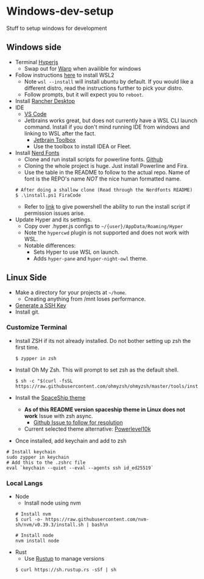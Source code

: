 # Windows-dev-setup
Stuff to setup windows for development

## Windows side
* Terminal [Hyperjs](https://hyper.is/)
  * Swap out for [Warp](https://www.warp.dev/) when availible for windows 
* Follow instructions [here](https://learn.microsoft.com/en-us/windows/wsl/install) to install WSL2
  * Note `wsl --install` will install ubuntu by default. If you would like a different distro, read the instructions further to pick your distro.
  * Follow prompts, but it will expect you to `reboot`.
* Install [Rancher Desktop](https://rancherdesktop.io/)
* IDE
  * [VS Code](https://code.visualstudio.com/)
  * Jetbrains works great, but does not currently have a WSL CLI launch command. Install if you don't mind running IDE from windows and linking to WSL after the fact.
    * [Jetbrain Toolbox](https://www.jetbrains.com/toolbox-app/)
    * Use the toolbox to install IDEA or Fleet.
* Install [Nerd Fonts](https://www.nerdfonts.com/)
  * Clone and run install scripts for powerline fonts. [Github]((https://github.com/ryanoasis/nerd-fonts))
  * Cloning the whole project is huge. Just install Powerline and Fira.
  * Use the table in the README to follow to the actual repo. Name of font is the REPO's name *NOT* the nice human formatted name.
  ```
  # After doing a shallow clone (Read through the Nerdfonts README)
  $ .\install.ps1 FiraCode
  ```
  * Refer to [link](https://www.sharepointdiary.com/2014/03/fix-for-powershell-script-cannot-be-loaded-because-running-scripts-is-disabled-on-this-system.html) to give powershell the ability to run the install script if permission issues arise.
* Update Hyper and its settings.
  * Copy over .hyper.js configs to `~/{user}/AppData/Roaming/Hyper`
  * Note the `hypercwd` plugin is not supported and does not work with WSL.
  * Notable differences:
    * Sets Hyper to use WSL on launch.
    * Adds  `hyper-pane` and `hyper-night-owl` theme.

## Linux Side
* Make a directory for your projects at `~/home`.
  * Creating anything from /mnt loses performance.
* [Generate a SSH Key](https://docs.github.com/en/authentication/connecting-to-github-with-ssh/generating-a-new-ssh-key-and-adding-it-to-the-ssh-agent)
* Install git.
### Customize Terminal
* Install ZSH if its not already installed. Do not bother setting up zsh the first time.
  ```
  $ zypper in zsh
  ```
* Install Oh My Zsh. This will prompt to set zsh as the default shell.
  ```
  $ sh -c "$(curl -fsSL https://raw.githubusercontent.com/ohmyzsh/ohmyzsh/master/tools/install.sh)"
  ```
* Install the [SpaceShip theme](https://spaceship-prompt.sh/getting-started/)
  * **As of this README version spaceship theme in Linux does not work** Issue with zsh async.
    * [Github Issue to follow for resolution](https://github.com/spaceship-prompt/spaceship-prompt/issues/1330)
  * Current selected theme alternative: [Powerlevel10k](https://github.com/romkatv/powerlevel10k#oh-my-zsh)

* Once installed, add keychain and add to zsh
```
# Install keychain
sudo zypper in keychain
# Add this to the .zshrc file
eval `keychain --quiet --eval --agents ssh id_ed25519`
```
### Local Langs
* Node
  * Install node using nvm
  ```
  # Install nvm
  $ curl -o- https://raw.githubusercontent.com/nvm-sh/nvm/v0.39.3/install.sh | bash\n

  # Install node
  nvm install node 
  ```
* Rust
  * Use [Rustup](https://rust-lang.github.io/rustup/installation/other.html) to manage versions
  ```
  $ curl https://sh.rustup.rs -sSf | sh
  ```